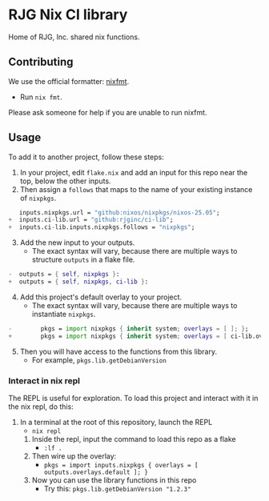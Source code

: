 # RJG Nix CI library

Home of RJG, Inc. shared nix functions.

## Contributing

We use the official formatter: [nixfmt](https://github.com/NixOS/nixfmt?tab=readme-ov-file).

- Run `nix fmt`.

Please ask someone for help if you are unable to run nixfmt.

## Usage

To add it to another project, follow these steps:

1. In your project, edit `flake.nix` and add an input for this repo near the top, below the other inputs.
2. Then assign a `follows` that maps to the name of your existing instance of `nixpkgs`.

```nix
   inputs.nixpkgs.url = "github:nixos/nixpkgs/nixos-25.05";
+  inputs.ci-lib.url = "github:rjginc/ci-lib";
+  inputs.ci-lib.inputs.nixpkgs.follows = "nixpkgs";
```

3. Add the new input to your outputs.
   - The exact syntax will vary, because there are multiple ways to structure `outputs` in a flake file.

```nix
-  outputs = { self, nixpkgs }:
+  outputs = { self, nixpkgs, ci-lib }:
```

4. Add this project's default overlay to your project.
   - The exact syntax will vary, because there are multiple ways to instantiate `nixpkgs`.

```nix
-        pkgs = import nixpkgs { inherit system; overlays = [ ]; };
+        pkgs = import nixpkgs { inherit system; overlays = [ ci-lib.overlays.default ]; };
```

5. Then you will have access to the functions from this library.
   - For example, `pkgs.lib.getDebianVersion`

### Interact in nix repl

The REPL is useful for exploration. To load this project and interact with it in the nix repl, do this:

1. In a terminal at the root of this repository, launch the REPL
   - `nix repl`
   1. Inside the repl, input the command to load this repo as a flake
      - `:lf .`
   2. Then wire up the overlay: 
      - `pkgs = import inputs.nixpkgs { overlays = [ outputs.overlays.default ]; }`
   3. Now you can use the library functions in this repo
      - Try this: `pkgs.lib.getDebianVersion "1.2.3"`
